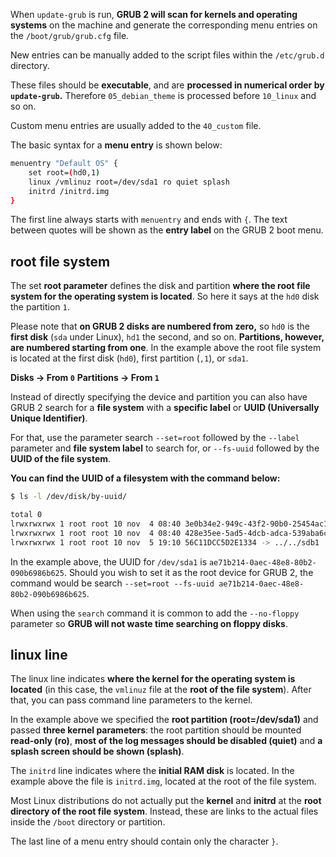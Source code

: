 When `update-grub` is run, **GRUB 2 will scan for kernels and operating systems** on the machine and generate the corresponding menu entries on the `/boot/grub/grub.cfg` file.

New entries can be manually added to the script files within the `/etc/grub.d` directory.

These files should be **executable**, and are **processed in numerical order by `update-grub`.**
Therefore `05_debian_theme` is processed before `10_linux` and so on.

Custom menu entries are usually added to the `40_custom` file.

The basic syntax for a **menu entry** is shown below:

```Bash
menuentry "Default OS" {
    set root=(hd0,1)
    linux /vmlinuz root=/dev/sda1 ro quiet splash
    initrd /initrd.img
}
```

The first line always starts with `menuentry` and ends with `{`. The text between quotes will be shown as the **entry label** on the GRUB 2 boot menu.

## root file system
The set **root parameter** defines the disk and partition **where the root file system for the operating system is located**. So here it says at the `hd0` disk the partition `1`.

Please note that **on GRUB 2 disks are numbered from zero,** so `hd0` is the **first disk** (`sda` under Linux), `hd1` the second, and so on. **Partitions, however, are numbered starting from one**. In the example above the root file system is located at the first disk (`hd0`), first partition (`,1`), or `sda1`.

**Disks -> From `0`**
**Partitions -> From `1`**

Instead of directly specifying the device and partition you can also have GRUB 2 search for a **file system** with a **specific label** or **UUID (Universally Unique Identifier)**.

For that, use the parameter search `--set=root` followed by the `--label` parameter and **file system label** to search for, 
or `--fs-uuid` followed by the **UUID of the file system**.

**You can find the UUID of a filesystem with the command below:**

```Bash
$ ls -l /dev/disk/by-uuid/

total 0
lrwxrwxrwx 1 root root 10 nov  4 08:40 3e0b34e2-949c-43f2-90b0-25454ac1595d -> ../../sda5
lrwxrwxrwx 1 root root 10 nov  4 08:40 428e35ee-5ad5-4dcb-adca-539aba6c2d84 -> ../../sda6
lrwxrwxrwx 1 root root 10 nov  5 19:10 56C11DCC5D2E1334 -> ../../sdb1
```

In the example above, the UUID for `/dev/sda1` is `ae71b214-0aec-48e8-80b2-090b6986b625`. Should you wish to set it as the root device for GRUB 2, the command would be search `--set=root --fs-uuid ae71b214-0aec-48e8-80b2-090b6986b625`.

When using the `search` command it is common to add the `--no-floppy` parameter so **GRUB will not waste time searching on floppy disks**.

## linux line
The linux line indicates **where the kernel for the operating system is located** (in this case, the `vmlinuz` file at the **root of the file system**). After that, you can pass command line parameters to the kernel.

In the example above we specified the **root partition (root=/dev/sda1)** and passed **three kernel parameters**: the root partition should be mounted **read-only (ro)**, **most of the log messages should
be disabled (quiet)** and **a splash screen should be shown (splash)**.

The `initrd` line indicates where the **initial RAM disk** is located. In the example above the file is `initrd.img`, located at the root of the file system.


Most Linux distributions do not actually put the **kernel** and **initrd** at the **root directory of the root file system**. Instead, these are links to the actual files inside the `/boot` directory or partition.

The last line of a menu entry should contain only the character `}`.

